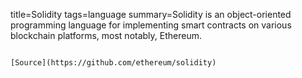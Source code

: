 title=Solidity
tags=language
summary=Solidity is an object-oriented programming language for implementing smart contracts on various blockchain platforms, most notably, Ethereum.
~~~~~~

[Source](https://github.com/ethereum/solidity)

